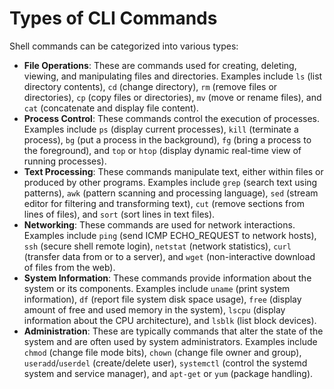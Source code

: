 # Types of CLI Commands



Shell commands can be categorized into various types:

* **File Operations**: These are commands used for creating, deleting, viewing, and manipulating files and directories. Examples include `ls` (list directory contents), `cd` (change directory), `rm` (remove files or directories), `cp` (copy files or directories), `mv` (move or rename files), and `cat` (concatenate and display file content).
* **Process Control**: These commands control the execution of processes. Examples include `ps` (display current processes), `kill` (terminate a process), `bg` (put a process in the background), `fg` (bring a process to the foreground), and `top` or `htop` (display dynamic real-time view of running processes).
* **Text Processing**: These commands manipulate text, either within files or produced by other programs. Examples include `grep` (search text using patterns), `awk` (pattern scanning and processing language), `sed` (stream editor for filtering and transforming text), `cut` (remove sections from lines of files), and `sort` (sort lines in text files).
* **Networking**: These commands are used for network interactions. Examples include `ping` (send ICMP ECHO\_REQUEST to network hosts), `ssh` (secure shell remote login), `netstat` (network statistics), `curl` (transfer data from or to a server), and `wget` (non-interactive download of files from the web).
* **System Information**: These commands provide information about the system or its components. Examples include `uname` (print system information), `df` (report file system disk space usage), `free` (display amount of free and used memory in the system), `lscpu` (display information about the CPU architecture), and `lsblk` (list block devices).
* **Administration**: These are typically commands that alter the state of the system and are often used by system administrators. Examples include `chmod` (change file mode bits), `chown` (change file owner and group), `useradd`/`userdel` (create/delete user), `systemctl` (control the systemd system and service manager), and `apt-get` or `yum` (package handling).
